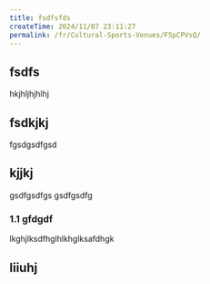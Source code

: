 ```yaml
---
title: fsdfsfds
createTime: 2024/11/07 23:11:27
permalink: /fr/Cultural-Sports-Venues/F5pCPVsQ/
---
```


## fsdfs
hkjhljhjhlhj
## fsdkjkj

fgsdgsdfgsd

## kjjkj

gsdfgsdfgs
gsdfgsdfg

### 1.1 gfdgdf


lkghjlksdfhglhlkhglksafdhgk

## liiuhj

